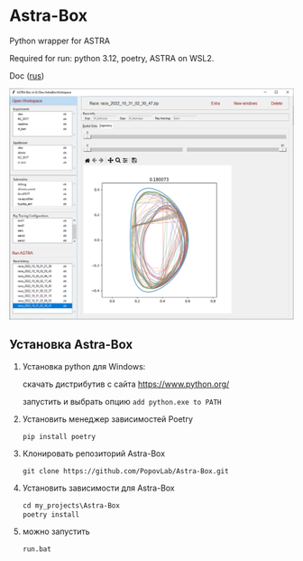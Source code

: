 # Astra-Box

Python wrapper for ASTRA

Required for run: python 3.12, poetry, ASTRA on WSL2.

Doc ([rus](https://temper8.github.io/Astra-Box/))



![](scr.png)


## Установка Astra-Box

1. Установка python для Windows:

    скачать дистрибутив с сайта https://www.python.org/

    запустить и выбрать опцию `add python.exe to PATH`


2. Установить менеджер зависимостей Poetry

    ```
    pip install poetry
    ```

3. Клонировать репозиторий Astra-Box
    ```
    git clone https://github.com/PopovLab/Astra-Box.git
    ```
3. Установить зависимости для Astra-Box

    ```
    cd my_projects\Astra-Box
    poetry install 
    ```

4. можно запустить 
    ```
    run.bat
    ```